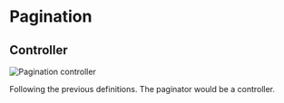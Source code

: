 # Pagination

## Controller

![Pagination controller](<../.gitbook/assets/pagination\_frontend\_class.drawio (1).png>)

Following the previous definitions. The paginator would be a controller.
